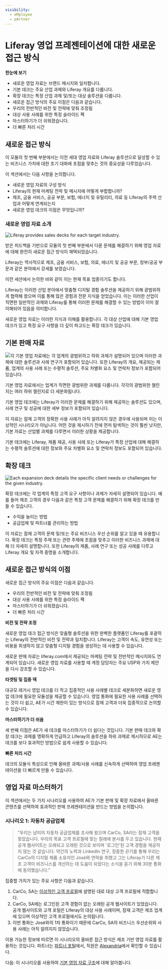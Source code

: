 ```yaml
---
visibility:
  - eMployee
  - pArtner
---
```

# Liferay 영업 프레젠테이션에 대한 새로운 접근 방식

**한눈에 보기**

* 새로운 영업 자료는 브랜드 메시지와 일치합니다.
* 기본 데크는 주요 산업 과제와 Liferay 개요를 다룹니다.
* 확장 데크는 특정 산업 과제 및/또는 대상 솔루션을 다룹니다.
* 새로운 접근 방식의 주요 이점은 다음과 같습니다.
* 우리의 전반적인 비전 및 전략에 맞춰 조정됨
* 대상 사용 사례를 위한 특정 슬라이드 팩
* 마스터하기가 더 쉬워졌습니다.
* 더 빠른 처리 시간

## 새로운 접근 방식

이 모듈의 첫 번째 부분에서는 이전 세대 영업 자료와 Liferay 솔루션으로 달성할 수 있는 비즈니스 가치에 대한 초기 대화에 초점을 맞추는 것의 중요성을 다루었습니다.

이 섹션에서는 다음 사항을 논의합니다.

* 새로운 영업 자료의 구성 방식
* Liferay의 현재 마케팅 전략 및 메시지에 어떻게 부합합니까?
* 제조, 금융 서비스, 공공 부문, 보험, 에너지 및 유틸리티, 의료 등 Liferay의 주력 산업과 어떻게 연계되는지
* 새로운 영업 데크의 이점은 무엇입니까?

### 새로운 영업 자료 소개

![Liferay provides sales decks for each target industry.](./sales-presentations-new-approach/images/01.png)

받은 피드백을 기반으로 모듈의 첫 번째 부분에서 다룬 문제를 해결하기 위해 영업 자료에 대해 완전히 새로운 접근 방식이 채택되었습니다.

Liferay는 역사적으로 제조, 금융 서비스, 보험, 의료, 에너지 및 공공 부문, 정부/공공 부문과 같은 분야에서 강세를 보였습니다.

이전 세션에서 논의한 바와 같이 이는 현재 목표 업종이기도 합니다.

Liferay는 이러한 산업 분야에서 맞춤형 디지털 경험 솔루션을 제공하기 위해 광범위하게 협력해 왔으며 이를 통해 많은 경험과 전문 지식을 얻었습니다. 이는 이러한 산업이 직면한 일반적인 과제와 Liferay를 통해 이러한 문제를 해결할 수 있는 방법이 이미 잘 이해되어 있음을 의미합니다.

새로운 영업 자료는 이러한 지식과 이해를 활용합니다. 각 대상 산업에 대해 기본 영업 데크가 있고 특정 요구 사항을 더 깊이 파고드는 확장 데크가 있습니다.

## 기본 판매 자료

![각 기본 영업 자료에는 각 업계의 광범위하고 하위 과제가 설명되어 있으며 이러한 과제에 대한 솔루션과 사례 연구가 포함되어 있습니다. 또한 Liferay의 개요, 제공되는 제품, 업계의 사용 사례 또는 수평적 솔루션, 주요 차별화 요소 및 연락처 정보가 포함되어 있습니다.](./sales-presentations-new-approach/images/02.png)

기본 영업 자료에서는 업계가 직면한 광범위한 과제를 다룹니다. 각각의 광범위한 챌린지는 여러 하위 챌린지로 더 세분화됩니다.

기본 영업 데크에는 Liferay가 이러한 문제를 해결하기 위해 제공하는 솔루션도 있으며, 사례 연구 및 성공에 대한 세부 정보가 포함되어 있습니다.

이 자료는 잠재 고객의 정확한 사용 사례가 아직 알려지지 않은 경우에 사용되며 이는 이상적인 시나리오가 아닙니다. 어떤 것을 제시하기 전에 먼저 탐색하는 것이 훨씬 낫지만, 기본 자료는 산업별 과제를 다루면서 이러한 상황을 제공합니다.

기본 데크에는 Liferay, 제품 제공, 사용 사례 또는 Liferay가 특정 산업에 대해 해결하는 수평적 솔루션에 대한 정보와 주요 차별화 요소 및 연락처 정보도 포함되어 있습니다.

## 확장 데크

![Each expansion deck details the specific client needs or challenges for the given industry.](./sales-presentations-new-approach/images/03.png)

확장 데크에는 각 업계의 특정 고객 요구 사항이나 과제가 자세히 설명되어 있습니다. 예를 들어 제조 고객의 경우 다음과 같은 특정 고객 문제를 해결하기 위해 확장 데크를 만들 수 있습니다.

* 수익을 늘리는 방법
* 공급업체 및 파트너를 관리하는 방법

이 자료는 잠재 고객의 문제 및/또는 주요 비즈니스 우선 순위를 알고 있을 때 유용합니다. 확장 데크는 특정 주제 또는 관련 주제에 초점을 맞추고 이러한 비즈니스 과제에 대해 더 자세히 설명합니다. 또한 Liferay의 제품, 사례 연구 또는 성공 사례를 다루고 Liferay 개요 및 자격 증명을 소개합니다.

## 새로운 접근 방식의 이점

새로운 접근 방식의 주요 이점은 다음과 같습니다.

* 우리의 전반적인 비전 및 전략에 맞춰 조정됨
* 대상 사용 사례를 위한 특정 슬라이드 팩
* 마스터하기가 더 쉬워졌습니다.
* 더 빠른 처리 시간

**비전 및 전략 조정**

새로운 영업 데크 접근 방식은 맞춤형 솔루션을 위한 완벽한 플랫폼인 Liferay를 포괄하는 Liferay의 전반적인 비전 및 전략과 일치합니다. Liferay는 고객이 속도, 유연성 또는 비용을 희생하지 않고 맞춤형 디지털 경험을 생성하는 데 사용할 수 있습니다.

새로운 판매 자료는 liferay.com에서 제공되는 마케팅 전략 및 전반적인 메시지와도 연계되어 있습니다. 새로운 영업 자료를 사용할 때 계정 담당자는 주요 USP와 가치 제안을 다시 강조할 수 있습니다.

**타겟팅 및 집중 덱**

대규모 레거시 영업 데크를 더 작고 집중적인 사용 사례별 데크로 세분화하면 새로운 영업 데크에 필요한 모듈성을 제공할 수 있습니다. 영업 통화에 필요한 사용 사례를 선택하는 것이 더 쉽고, AE가 시간 제한이 있는 방식으로 잠재 고객과 더욱 집중적으로 논의할 수 있습니다.

**마스터하기가 더 쉬움**

세 번째 이점은 AE가 새 데크를 마스터하기가 더 쉽다는 것입니다. 기본 판매 데크와 확장 데크는 과제를 명확하게 언급하고 Liferay의 솔루션을 하위 과제로 제시하므로 AE는 데크를 보다 효과적인 방법으로 쉽게 사용할 수 있습니다.

**빠른 처리 시간**

데크의 모듈식 특성으로 인해 올바른 과제/사용 사례를 신속하게 선택하여 영업 프레젠테이션을 더 빠르게 만들 수 있습니다.

## 영업 자료 마스터하기

이 섹션에서는 두 가지 시나리오를 사용하여 AE가 기본 판매 및 확장 자료에서 올바른 콘텐츠를 선택하여 효과적인 판매 프레젠테이션을 만드는 방법을 논의합니다.

### 시나리오 1: 자동차 공급업체

> “우리는 남미의 자동차 공급업체를 조사해 왔으며 CarCo, SA라는 잠재 고객을 찾았습니다. 우리의 목표 고객 프로필에 맞는 칠레에 본사를 두고 있습니다. 현재 공개 웹사이트는 오래되고 오래된 것으로 보이며 '로그인'된 고객 경험을 제공하지 않는 것 같습니다. 약간의 노력과 LinkedIn 연구, 정중한 끈기를 통해 우리는 CarCo의 디지털 제품 소유자인 José와 연락을 취했고 그는 Liferay가 다른 제조 고객이 비즈니스를 개선하는 데 도움이 되었다는 소식을 듣기 위해 30분 통화에 동의했습니다.”

집중할 가치가 있는 주요 사항은 다음과 같습니다.

1. CarCo, SA는 [이상적인 고객 프로필](../../level-0/the-ideal-customer-profile.md)에 설명된 대로 대상 고객 프로필에 적합합니다.
1. CarCo, SA에는 로그인된 고객 경험이 없는 오래된 공개 웹사이트가 있었습니다. 공개 웹사이트와 고객 포털은 Liferay의 대상 사용 사례이며, 잠재 고객은 제조 업계에 있으며 이상적인 고객 프로필에서도 논의됩니다.
1. 이번 통화는 José와의 1차 통화이기 때문에 CarCo, SA의 비즈니스 우선순위와 사용 사례는 아직 알려지지 않았습니다.

이용 가능한 정보에 따르면 이 시나리오의 올바른 접근 방식은 제조 기반 영업 자료를 활용하는 것입니다. 파트너는 [파트너 포털](https://partner.liferay.com)에서, 직원은 [Alexandria](https://sales.liferay.com)에서 확인할 수 있습니다.

다음: 이 시나리오를 사용하여 [기본 영업 자료 구조](./sales-presentations-base-deck.md)에 대해 알아봅니다.

